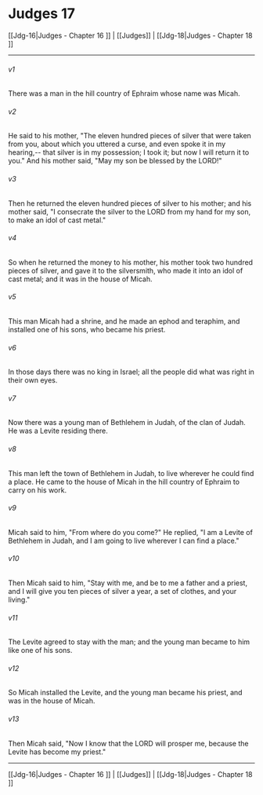 # Judges 17

[[Jdg-16|Judges - Chapter 16 ]] | [[Judges]] | [[Jdg-18|Judges - Chapter 18 ]]
***

###### v1
There was a man in the hill country of Ephraim whose name was Micah.
###### v2
He said to his mother, "The eleven hundred pieces of silver that were taken from you, about which you uttered a curse, and even spoke it in my hearing,-- that silver is in my possession; I took it; but now I will return it to you." And his mother said, "May my son be blessed by the LORD!"
###### v3
Then he returned the eleven hundred pieces of silver to his mother; and his mother said, "I consecrate the silver to the LORD from my hand for my son, to make an idol of cast metal."
###### v4
So when he returned the money to his mother, his mother took two hundred pieces of silver, and gave it to the silversmith, who made it into an idol of cast metal; and it was in the house of Micah.
###### v5
This man Micah had a shrine, and he made an ephod and teraphim, and installed one of his sons, who became his priest.
###### v6
In those days there was no king in Israel; all the people did what was right in their own eyes.
###### v7
Now there was a young man of Bethlehem in Judah, of the clan of Judah. He was a Levite residing there.
###### v8
This man left the town of Bethlehem in Judah, to live wherever he could find a place. He came to the house of Micah in the hill country of Ephraim to carry on his work.
###### v9
Micah said to him, "From where do you come?" He replied, "I am a Levite of Bethlehem in Judah, and I am going to live wherever I can find a place."
###### v10
Then Micah said to him, "Stay with me, and be to me a father and a priest, and I will give you ten pieces of silver a year, a set of clothes, and your living."
###### v11
The Levite agreed to stay with the man; and the young man became to him like one of his sons.
###### v12
So Micah installed the Levite, and the young man became his priest, and was in the house of Micah.
###### v13
Then Micah said, "Now I know that the LORD will prosper me, because the Levite has become my priest."

***

[[Jdg-16|Judges - Chapter 16 ]] | [[Judges]] | [[Jdg-18|Judges - Chapter 18 ]]
